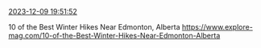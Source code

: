[2023-12-09 19:51:52](https://mstdn.social/@hill_wanderer/111552201513107262)

10 of the Best Winter Hikes Near Edmonton, Alberta <a href="https://www.explore-mag.com/10-of-the-Best-Winter-Hikes-Near-Edmonton-Alberta" target="_blank" rel="nofollow noopener noreferrer" translate="no">https://www.explore-mag.com/10-of-the-Best-Winter-Hikes-Near-Edmonton-Alberta</a>